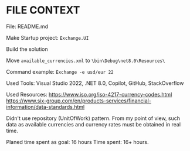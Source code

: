 # FILE CONTEXT
File: README.md

Make Startup project: `Exchange.UI`

Build the solution

Move `available_currencies.xml` to `\bin\Debug\net8.0\Resources\` 

Command example: `Exchange -e usd/eur 22`


Used Tools: Visual Studio 2022, .NET 8.0, Copilot, GitHub, StackOverflow

Used Resources: https://www.iso.org/iso-4217-currency-codes.html 
 https://www.six-group.com/en/products-services/financial-information/data-standards.html

Didn't use repository (UnitOfWork) pattern. From my point of view, such data as available currencies and currency rates must be obtained in real time.

Planed time spent as goal: 16 hours
Time spent: 16+ hours.
